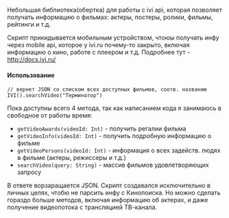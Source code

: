 Небольшая библиотека(обертка) для работы с ivi api, которая позволяет получать информацию о фильмах: актеры, постеры, ролики, 
фильмы, рейтинги и т.д. 

Скрипт прикидывается мобильным устройством, чтоюы получать инфу через mobile api, которое у ivi.ru почему-то закрыто, 
включая информацию о кино, работе с плеером и т.д. Подробнее тут - http://docs.ivi.ru/

#### Использование 
```$xslt
// вернет JSON cо списком всех доступных фильмов, соотв. названию
IVI().searchVideo("Терминатор") 
```

Пока доступны всего 4 метода, так как написанием кода я занимаюсь в свободное от работы время: 
+ `getVideoAwards(videoId: Int)` - получить регалии фильма
+ `getVideoInfo(videoId: Int)` - получить подробную информацию о фильме
+ `getVideoPersons(videoId: Int)` - информация о всех задейств. людях в фильме (актеры, режиссеры и т.д.)
+ `searchVideo(query: String)` - массив фильмов удовлетворяющих запросу

В ответе ворзаращается JSON. Скрипт создавался исключительно в личных целях, чтобю не парсить инфу с Кинопоиска.
Но можно сделать гораздо больше методов, включая информацию об актерах, и даже получение видеопотока с трансляцией ТВ-канала.

